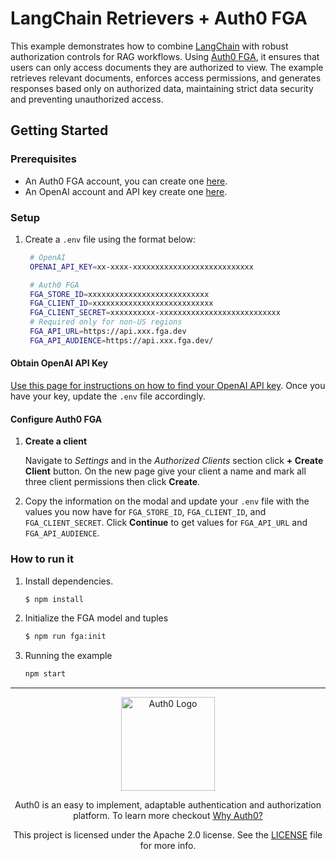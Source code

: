 # LangChain Retrievers + Auth0 FGA

This example demonstrates how to combine [LangChain](https://js.langchain.com/docs/tutorials/) with robust authorization controls for RAG workflows. Using [Auth0 FGA](https://docs.fga.dev/), it ensures that users can only access documents they are authorized to view. The example retrieves relevant documents, enforces access permissions, and generates responses based only on authorized data, maintaining strict data security and preventing unauthorized access.

## Getting Started

### Prerequisites

- An Auth0 FGA account, you can create one [here](https://dashboard.fga.dev).
- An OpenAI account and API key create one [here](https://platform.openai.com).

### Setup

1. Create a `.env` file using the format below:

   ```sh
    # OpenAI
    OPENAI_API_KEY=xx-xxxx-xxxxxxxxxxxxxxxxxxxxxxxxxxx

    # Auth0 FGA
    FGA_STORE_ID=xxxxxxxxxxxxxxxxxxxxxxxxxxx
    FGA_CLIENT_ID=xxxxxxxxxxxxxxxxxxxxxxxxxxx
    FGA_CLIENT_SECRET=xxxxxxxxxx-xxxxxxxxxxxxxxxxxxxxxxxxxxx
    # Required only for non-US regions
    FGA_API_URL=https://api.xxx.fga.dev
    FGA_API_AUDIENCE=https://api.xxx.fga.dev/
   ```

#### Obtain OpenAI API Key

[Use this page for instructions on how to find your OpenAI API key](https://help.openai.com/en/articles/4936850-where-do-i-find-my-openai-api-key). Once you have your key, update the `.env` file accordingly.

#### Configure Auth0 FGA

1. **Create a client**

   Navigate to _Settings_ and in the _Authorized Clients_ section click **+ Create Client** button. On the new page give your client a name and mark all three client permissions then click **Create**.

2. Copy the information on the modal and update your `.env` file with the values you now have for `FGA_STORE_ID`, `FGA_CLIENT_ID`, and `FGA_CLIENT_SECRET`. Click **Continue** to get values for `FGA_API_URL` and `FGA_API_AUDIENCE`.

### How to run it

1. Install dependencies.

   ```sh
   $ npm install
   ```

2. Initialize the FGA model and tuples

   ```sh
   $ npm run fga:init
   ```

3. Running the example

   ```sh
   npm start
   ```

---

<p align="center">
  <picture>
    <source media="(prefers-color-scheme: light)" srcset="https://cdn.auth0.com/website/sdks/logos/auth0_light_mode.png"   width="150">
    <source media="(prefers-color-scheme: dark)" srcset="https://cdn.auth0.com/website/sdks/logos/auth0_dark_mode.png" width="150">
    <img alt="Auth0 Logo" src="https://cdn.auth0.com/website/sdks/logos/auth0_light_mode.png" width="150">
  </picture>
</p>
<p align="center">Auth0 is an easy to implement, adaptable authentication and authorization platform. To learn more checkout <a href="https://auth0.com/why-auth0">Why Auth0?</a></p>
<p align="center">
This project is licensed under the Apache 2.0 license. See the <a href="/LICENSE"> LICENSE</a> file for more info.</p>
